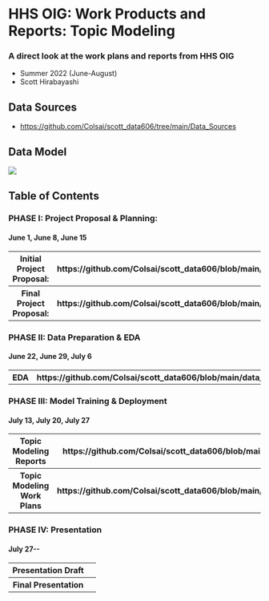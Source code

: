 # HHS OIG: Work Products and Reports: Topic Modeling
### A direct look at the work plans and reports from HHS OIG
- Summer 2022 (June-August)
- Scott Hirabayashi

## Data Sources
- https://github.com/Colsai/scott_data606/tree/main/Data_Sources

## Data Model
![](<https://user-images.githubusercontent.com/70355052/182250677-fb1aa06e-fd43-4c9a-8084-362bb56d0a64.png?raw=true>)

## Table of Contents   

### PHASE I: Project Proposal & Planning:
#### June 1, June 8, June 15	
<table>
<tr>
<th> Initial Project Proposal:</th> 
<th> https://github.com/Colsai/scott_data606/blob/main/Project_Proposal.md </th>
<tr>
  <th> Final Project Proposal: </th>
<th> https://github.com/Colsai/scott_data606/blob/main/Project_Proposal.md </th>
</table>
  
### PHASE II: Data Preparation & EDA
#### June 22, June 29, July 6	
<table>
<tr>
<th> EDA </th> 
<th> https://github.com/Colsai/scott_data606/blob/main/data_preparation_eda/Initial_EDA.ipynb </th>
</tr>
<tr>
</tr>
</table>

### PHASE III: Model Training & Deployment 
#### July 13, July 20, July 27
<table>
<tr>
<th> Topic Modeling Reports </th> 
<th> https://github.com/Colsai/scott_data606/blob/main/Topic_Modeling_Final/Topic_Modeling_Reports_2.ipynb </th>
</tr>
<tr>
<th> Topic Modeling Work Plans </th> 
<th> https://github.com/Colsai/scott_data606/blob/main/Topic_Modeling_Final/Topic_Modeling_Workplans_1.ipynb </th>
</tr>
</table>

### PHASE IV: Presentation
#### July 27--
<table>
<tr>
<th> Presentation Draft </th> 
<th> </th>
</tr>
<tr>
<th> Final Presentation </th> 
<th>  </th>
</tr>
</table>


